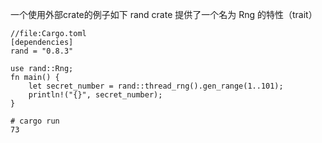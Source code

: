 
一个使用外部crate的例子如下
rand crate 提供了一个名为 Rng 的特性（trait）

```
//file:Cargo.toml
[dependencies]
rand = "0.8.3"
```

```shell
use rand::Rng;
fn main() {
    let secret_number = rand::thread_rng().gen_range(1..101);
    println!("{}", secret_number);
}
```

```
# cargo run
73
```